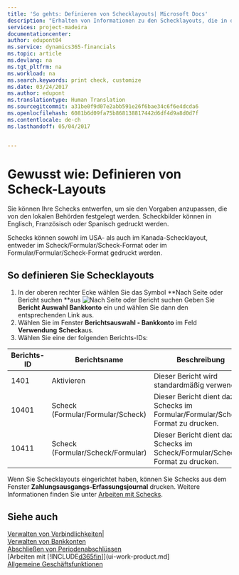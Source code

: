 ```yaml
---
title: 'So gehts: Definieren von Schecklayouts| Microsoft Docs'
description: "Erhalten von Informationen zu den Schecklayouts, die in den Finanzverhältnissen verfügbar sind."
services: project-madeira
documentationcenter: 
author: edupont04
ms.service: dynamics365-financials
ms.topic: article
ms.devlang: na
ms.tgt_pltfrm: na
ms.workload: na
ms.search.keywords: print check, customize
ms.date: 03/24/2017
ms.author: edupont
ms.translationtype: Human Translation
ms.sourcegitcommit: a31be0f9d07e2abb591e26f6bae34c6f6e4dcda6
ms.openlocfilehash: 6081b6d09fa75b868138817442d6df4d9a8d0d7f
ms.contentlocale: de-ch
ms.lasthandoff: 05/04/2017


---
```

# <a name="how-to-define-check-layouts"></a>Gewusst wie: Definieren von Scheck-Layouts
Sie können Ihre Schecks entwerfen, um sie den Vorgaben anzupassen, die von den lokalen Behörden festgelegt werden. Scheckbilder können in Englisch, Französisch oder Spanisch gedruckt werden.

Schecks können sowohl im USA- als auch im Kanada-Schecklayout, entweder im Scheck/Formular/Scheck-Format oder im Formular/Formular/Scheck-Format gedruckt werden.

## <a name="to-define-check-layouts"></a>So definieren Sie Schecklayouts
1. In der oberen rechter Ecke wählen Sie das Symbol **Nach Seite oder Bericht suchen **aus ![Nach Seite oder Bericht suchen](media/ui-search/search_small.png "Nach Seite oder Bericht suchen.") Geben Sie **Bericht Auswahl Bankkonto** ein und wählen Sie dann den entsprechenden Link aus.
2. Wählen Sie im Fenster **Berichtsauswahl - Bankkonto** im Feld **Verwendung** **Scheck**aus.
3. Wählen Sie eine der folgenden Berichts-IDs:

| Berichts-ID | Berichtsname | Beschreibung |
| --- | --- | --- |
| 1401 |Aktivieren |Dieser Bericht wird standardmäßig verwendet. |
| 10401 |Scheck (Formular/Formular/Scheck) |Dieser Bericht dient dazu, Schecks im Formular/Formular/Scheck-Format zu drucken. |
| 10411 |Scheck (Formular/Scheck/Formular) |Dieser Bericht dient dazu, Schecks im Scheck/Formular/Scheck-Format zu drucken. |

Wenn Sie Schecklayouts eingerichtet haben, können Sie Schecks aus dem Fenster **Zahlungsausgangs-Erfassungsjournal** drucken. Weitere Informationen finden Sie unter [Arbeiten mit Schecks](payables-how-work-checks.md).

## <a name="see-also"></a>Siehe auch
[Verwalten von Verbindlichkeiten|](payables-manage-payables.md)  
[Verwalten von Bankkonten](bank-manage-bank-accounts.md)   
[Abschließen von Periodenabschlüssen](year-how-complete-period-end-processes.md)  
[Arbeiten mit [!INCLUDE[d365fin](includes/d365fin_md.md)]](ui-work-product.md]  
[Allgemeine Geschäftsfunktionen](ui-across-business-areas.md)

